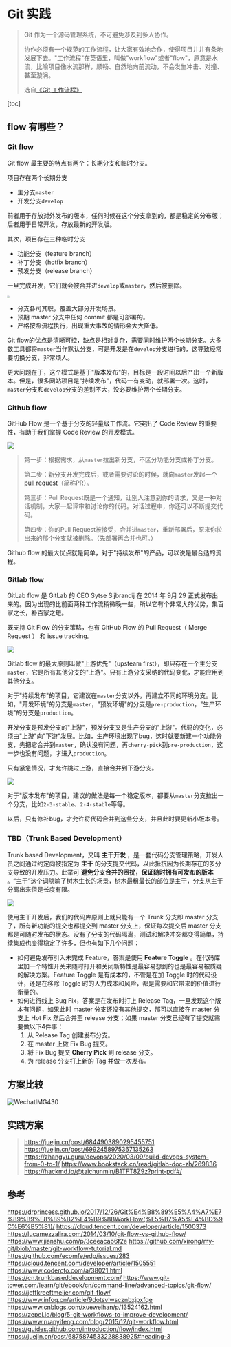 # Git 实践

> Git 作为一个源码管理系统，不可避免涉及到多人协作。
>
> 协作必须有一个规范的工作流程，让大家有效地合作，使得项目井井有条地发展下去。"工作流程"在英语里，叫做"workflow"或者"flow"，原意是水流，比喻项目像水流那样，顺畅、自然地向前流动，不会发生冲击、对撞、甚至漩涡。
>
> 选自[《Git 工作流程》](https://www.ruanyifeng.com/blog/2015/12/git-workflow.html)

[toc]

## flow 有哪些？

### Git flow

Git flow 最主要的特点有两个：长期分支和临时分支。

项目存在两个长期分支

- 主分支`master`
- 开发分支`develop`

前者用于存放对外发布的版本，任何时候在这个分支拿到的，都是稳定的分布版；后者用于日常开发，存放最新的开发版。

其次，项目存在三种临时分支

- 功能分支（feature branch）
- 补丁分支（hotfix branch）
- 预发分支（release branch）

一旦完成开发，它们就会被合并进`develop`或`master`，然后被删除。

<img src="https://jeffkreeftmeijer.com/git-flow/git-flow.png" style="zoom: 33%;" />

- 分支各司其职，覆盖大部分开发场景。
- 预期 master 分支中任何 commit 都是可部署的。
- 严格按照流程执行，出现重大事故的情形会大大降低。

Git flow的优点是清晰可控，缺点是相对复杂，需要同时维护两个长期分支。大多数工具都将`master`当作默认分支，可是开发是在`develop`分支进行的，这导致经常要切换分支，非常烦人。

更大问题在于，这个模式是基于"版本发布"的，目标是一段时间以后产出一个新版本。但是，很多网站项目是"持续发布"，代码一有变动，就部署一次。这时，`master`分支和`develop`分支的差别不大，没必要维护两个长期分支。

### Github flow

GitHub Flow 是一个基于分支的轻量级工作流。它突出了 Code Review 的重要性，有助于我们掌握 Code Review 的开发模式。

![](https://www.ruanyifeng.com/blogimg/asset/2015/bg2015122305.png)

> 第一步：根据需求，从`master`拉出新分支，不区分功能分支或补丁分支。
>
> 第二步：新分支开发完成后，或者需要讨论的时候，就向`master`发起一个[pull request](https://help.github.com/articles/using-pull-requests/)（简称PR）。
>
> 第三步：Pull Request既是一个通知，让别人注意到你的请求，又是一种对话机制，大家一起评审和讨论你的代码。对话过程中，你还可以不断提交代码。
>
> 第四步：你的Pull Request被接受，合并进`master`，重新部署后，原来你拉出来的那个分支就被删除。（先部署再合并也可。）

Github flow 的最大优点就是简单，对于"持续发布"的产品，可以说是最合适的流程。

### Gitlab flow

GitLab flow 是 GitLab 的 CEO Sytse Sijbrandij 在 2014 年 9月 29 正式发布出来的。因为出现的比前面两种工作流稍微晚一些，所以它有个非常大的优势，集百家之长，补百家之短。

既支持 Git Flow 的分支策略，也有 GitHub Flow 的 Pull Request（ Merge Request ） 和 issue tracking。

![](https://www.ruanyifeng.com/blogimg/asset/2015/bg2015122306.png)

Gitlab flow 的最大原则叫做"上游优先"（upsteam first），即只存在一个主分支`master`，它是所有其他分支的"上游"。只有上游分支采纳的代码变化，才能应用到其他分支。

对于"持续发布"的项目，它建议在`master`分支以外，再建立不同的环境分支。比如，"开发环境"的分支是`master`，"预发环境"的分支是`pre-production`，"生产环境"的分支是`production`。

开发分支是预发分支的"上游"，预发分支又是生产分支的"上游"。代码的变化，必须由"上游"向"下游"发展。比如，生产环境出现了bug，这时就要新建一个功能分支，先把它合并到`master`，确认没有问题，再`cherry-pick`到`pre-production`，这一步也没有问题，才进入`production`。

只有紧急情况，才允许跳过上游，直接合并到下游分支。

![](https://www.ruanyifeng.com/blogimg/asset/2015/bg2015122307.png)

对于"版本发布"的项目，建议的做法是每一个稳定版本，都要从`master`分支拉出一个分支，比如`2-3-stable`、`2-4-stable`等等。

以后，只有修补bug，才允许将代码合并到这些分支，并且此时要更新小版本号。

### TBD（Trunk Based Development）

Trunk based Development，又叫 **主干开发** ，是一套代码分支管理策略，开发人员之间通过约定向被指定为 **主干** 的分支提交代码，以此抵抗因为长期存在的多分支导致的开发压力。此举可 **避免分支合并的困扰，保证随时拥有可发布的版本** 。“主干”这个词隐喻了树木生长的场景，树木最粗最长的部位是主干，分支从主干分离出来但是长度有限。

![](https://static001.infoq.cn/resource/image/4b/66/4b2053219a7863436d040ef30ac1ee66.png)

使用主干开发后，我们的代码库原则上就只能有一个 Trunk 分支即 master 分支了，所有新功能的提交也都提交到 master 分支上，保证每次提交后 master 分支都是可随时发布的状态。没有了分支的代码隔离，测试和解决冲突都变得简单，持续集成也变得稳定了许多，但也有如下几个问题：

- 如何避免发布引入未完成 Feature，答案是使用 **Feature Toggle** 。在代码库里加一个特性开关来随时打开和关闭新特性是最容易想到的也是最容易被质疑的解决方案。Feature Toggle 是有成本的，不管是在加 Toggle 时的代码设计，还是在移除 Toggle 时的人力成本和风险，都是需要和它带来的价值进行衡量的。
- 如何进行线上 Bug Fix，答案是在发布时打上 Release Tag，一旦发现这个版本有问题，如果此时 master 分支还没有其他提交，那可以直接在 master 分支上 Hot Fix 然后合并至 release 分支；如果 master 分支已经有了提交就需要做以下4件事： 
  1. 从 Release Tag 创建发布分支。
  2. 在 master 上做 Fix Bug 提交。
  3. 将 Fix Bug 提交 **Cherry Pick** 到 release 分支。
  4. 为 release 分支打上新的 Tag 并做一次发布。

## 方案比较

![WechatIMG430](./images/git/WechatIMG430-7354793.jpeg)

## 实践方案

> https://juejin.cn/post/6844903890295455751
> https://juejin.cn/post/6992458975367135263
> https://zhangyu.guru/devops/2020/03/09/build-devops-system-from-0-to-1/
> https://www.bookstack.cn/read/gitlab-doc-zh/269836
> https://hackmd.io/@taichunmin/B1TFT8Z9z?print-pdf#/

## 参考

https://drprincess.github.io/2017/12/26/Git%E4%B8%89%E5%A4%A7%E7%89%B9%E8%89%B2%E4%B9%8BWorkFlow(%E5%B7%A5%E4%BD%9C%E6%B5%81)/
https://cloud.tencent.com/developer/article/1500373
https://lucamezzalira.com/2014/03/10/git-flow-vs-github-flow/
https://www.jianshu.com/p/3ceeacab6f2e
https://github.com/xirong/my-git/blob/master/git-workflow-tutorial.md
https://github.com/ecomfe/edp/issues/283
https://cloud.tencent.com/developer/article/1505551
https://www.codercto.com/a/38021.html
https://cn.trunkbaseddevelopment.com/
https://www.git-tower.com/learn/git/ebook/cn/command-line/advanced-topics/git-flow/
https://jeffkreeftmeijer.com/git-flow/
https://www.infoq.cn/article/9dotsvlwscznbxjpxfqe
https://www.cnblogs.com/xueweihan/p/13524162.html
https://zepel.io/blog/5-git-workflows-to-improve-development/
https://www.ruanyifeng.com/blog/2015/12/git-workflow.html
https://guides.github.com/introduction/flow/index.html
https://juejin.cn/post/6875874533228838925#heading-3


